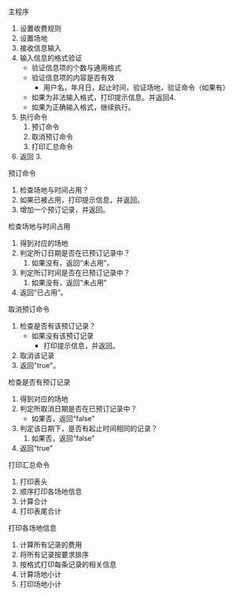 

主程序

1. 设置收费规则
2. 设置场地
3. 接收信息输入
4. 输入信息的格式验证
   - 验证信息项的个数与通用格式
   - 验证信息项的内容是否有效
     - 用户名，年月日，起止时间，验证场地，验证命令（如果有）
   - 如果为非法输入格式，打印提示信息。并返回4.
   - 如果为正确输入格式，继续执行。
5. 执行命令
   1. 预订命令
   2. 取消预订命令
   3. 打印汇总命令
6. 返回 3.



预订命令

1. 检查场地与时间占用？
2. 如果已被占用，打印提示信息，并返回。
3. 增加一个预订记录，并返回。



检查场地与时间占用

1. 得到对应的场地
2. 判定所订日期是否在已预订记录中？
   1. 如果没有，返回“未占用”。
3. 判定所订时间是否在已预订记录中？
   1. 如果没有，返回“未占用”
4. 返回“已占用”。

取消预订命令

1. 检查是否有该预订记录？
   - 如果没有该预订记录
     - 打印提示信息，并返回。
2. 取消该记录
3. 返回"true"。

检查是否有预订记录

1. 得到对应的场地
2. 判定所取消日期是否在已预订记录中？
   - 如果否，返回“false”
3. 判定该日期下，是否有起止时间相同的记录？
   1. 如果否，返回“false”
4. 返回“true”

打印汇总命令

1. 打印表头
2. 顺序打印各场地信息
3. 计算合计
4. 打印表尾合计



打印各场地信息

1. 计算所有记录的费用
2. 将所有记录按要求排序
3. 按格式打印每条记录的相关信息
4. 计算场地小计
5. 打印场地小计